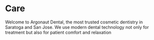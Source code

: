 # Care
Welcome to Argonaut Dental, the most trusted cosmetic dentistry in Saratoga and San Jose. We use modern dental technology not only for treatment but also for patient comfort and relaxation
